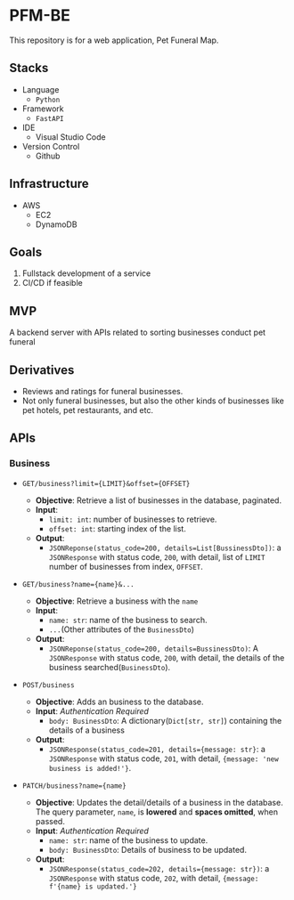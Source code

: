 # PFM-BE
This repository is for a web application, Pet Funeral Map. 

## Stacks
- Language
   - `Python`
- Framework
   - `FastAPI`
- IDE
   - Visual Studio Code
- Version Control
   - Github

## Infrastructure
- AWS
   - EC2
   - DynamoDB
 
## Goals
1. Fullstack development of a service
2. CI/CD if feasible

## MVP
A backend server with APIs related to sorting businesses conduct pet funeral

## Derivatives
- Reviews and ratings for funeral businesses.
- Not only funeral businesses, but also the other kinds of businesses like pet hotels, pet restaurants, and etc.

## APIs
### Business
- `GET/business?limit={LIMIT}&offset={OFFSET}`
    - **Objective**: Retrieve a list of businesses in the database, paginated.
    - **Input**: 
        - `limit: int`: number of businesses to retrieve.
        - `offset: int`: starting index of the list.
    - **Output**:
        - `JSONReponse(status_code=200, details=List[BussinessDto])`: a `JSONResponse` with status code, `200`, with detail, list of `LIMIT` number of businesses from index, `OFFSET`.

- `GET/business?name={name}&...`
    - **Objective**: Retrieve a business with the `name`
    - **Input**: 
        - `name: str`: name of the business to search.
        - `...`(Other attributes of the `BusinessDto`)
    - **Output**:
        - `JSONReponse(status_code=200, details=BussinessDto)`: A `JSONResponse` with status code, `200`, with detail, the details of the business searched(`BusinessDto`).

- `POST/business`
    - **Objective**: Adds an business to the database.
    - **Input**: _Authentication Required_
        - `body: BusinessDto`: A dictionary(`Dict[str, str]`) containing the details of a business
    - **Output**:
        - `JSONResponse(status_code=201, details={message: str}`: a `JSONResponse` with status code, `201`, with detail, `{message: 'new business is added!'}`.

- `PATCH/business?name={name}`
    - **Objective**: Updates the detail/details of a business in the database. The query parameter, `name`, is __lowered__ and __spaces omitted__, when passed.
    - **Input**: _Authentication Required_
        - `name: str`: name of the business to update.
        - `body: BusinessDto`: Details of business to be updated.
    - **Output**:
        - `JSONResponse(status_code=202, details={message: str})`: a `JSONResponse` with status code, `202`, with detail, `{message: f'{name} is updated.'}`
